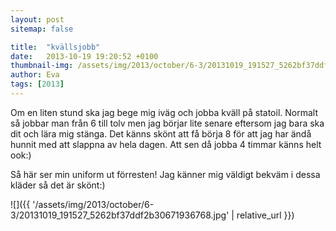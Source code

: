 ```yaml
---
layout: post
sitemap: false

title:  "kvällsjobb"
date:   2013-10-19 19:20:52 +0100
thumbnail-img: /assets/img/2013/october/6-3/20131019_191527_5262bf37ddf2b30671936768.jpg
author: Eva
tags: [2013]
---
```


Om en liten stund ska jag bege mig iväg och jobba kväll på statoil. Normalt så jobbar man från 6 till tolv men jag börjar lite senare eftersom jag bara ska dit och lära mig stänga. Det känns skönt att få börja 8 för att jag har ändå hunnit med att slappna av hela dagen. Att sen då jobba 4 timmar känns helt ook:) 

Så här ser min uniform ut förresten!  Jag känner mig väldigt bekväm i dessa kläder så det är skönt:)

![]({{ '/assets/img/2013/october/6-3/20131019_191527_5262bf37ddf2b30671936768.jpg'  | relative_url }})

